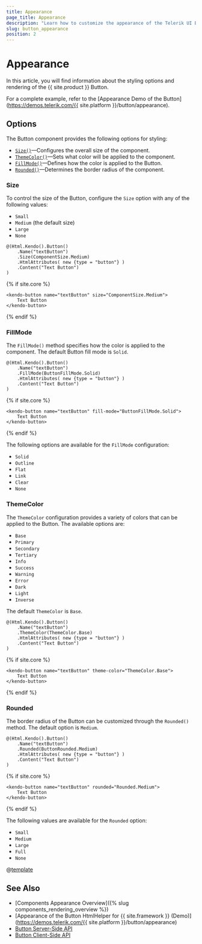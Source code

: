 ```yaml
---
title: Appearance
page_title: Appearance
description: "Learn how to customize the appearance of the Telerik UI Button HtmlHelper for {{ site.framework }}."
slug: button_appearance
position: 2
---
```


# Appearance

In this article, you will find information about the styling options and rendering of the {{ site.product }} Button.

For a complete example, refer to the [Appearance Demo of the Button](https://demos.telerik.com/{{ site.platform }}/button/appearance).

## Options

The Button component provides the following options for styling:

- [`Size()`](#size)—Configures the overall size of the component.
- [`ThemeColor()`](#themecolor)—Sets what color will be applied to the component.
- [`FillMode()`](#fillmode)—Defines how the color is applied to the Button.
- [`Rounded()`](#rounded)—Determines the border radius of the component.

### Size

To control the size of the Button, configure the `Size` option with any of the following values:

- `Small`
- `Medium` (the default size)
- `Large`
- `None`

```HtmlHelper
@(Html.Kendo().Button()
    .Name("textButton")
    .Size(ComponentSize.Medium)
    .HtmlAttributes( new {type = "button"} )
    .Content("Text Button")
)
```
{% if site.core %}
```TagHelper
<kendo-button name="textButton" size="ComponentSize.Medium">
    Text Button
</kendo-button>
```
{% endif %}

### FillMode

The `FillMode()` method specifies how the color is applied to the component. The default Button fill mode is `Solid`.

```HtmlHelper
@(Html.Kendo().Button()
    .Name("textButton")
    .FillMode(ButtonFillMode.Solid)
    .HtmlAttributes( new {type = "button"} )
    .Content("Text Button")
)
```
{% if site.core %}
```TagHelper
<kendo-button name="textButton" fill-mode="ButtonFillMode.Solid">
    Text Button
</kendo-button>
```
{% endif %}

The following options are available for the `FillMode` configuration:

- `Solid`
- `Outline`
- `Flat`
- `Link`
- `Clear`
- `None`

### ThemeColor

The `ThemeColor` configuration provides a variety of colors that can be applied to the Button. The available options are:

- `Base`
- `Primary`
- `Secondary`
- `Tertiary`
- `Info`
- `Success`
- `Warning`
- `Error`
- `Dark`
- `Light`
- `Inverse`

The default `ThemeColor` is `Base`.

```HtmlHelper
@(Html.Kendo().Button()
    .Name("textButton")
    .ThemeColor(ThemeColor.Base)
    .HtmlAttributes( new {type = "button"} )
    .Content("Text Button")
)
```
{% if site.core %}
```TagHelper
<kendo-button name="textButton" theme-color="ThemeColor.Base">
    Text Button
</kendo-button>
```
{% endif %}

### Rounded

The border radius of the Button can be customized through the `Rounded()` method. The default option is `Medium`.

```HtmlHelper
@(Html.Kendo().Button()
    .Name("textButton")
    .Rounded(ButtonRounded.Medium)
    .HtmlAttributes( new {type = "button"} )
    .Content("Text Button")
)
```
{% if site.core %}
```TagHelper
<kendo-button name="textButton" rounded="Rounded.Medium">
    Text Button
</kendo-button>
```
{% endif %}

The following values are available for the `Rounded` option:

- `Small`
- `Medium`
- `Large`
- `Full`
- `None`

@[template](/_contentTemplates/components-rendering-section.md#components-rendering-section)

## See Also

* [Components Appearance Overview]({% slug components_rendering_overview %})
* [Appearance of the Button HtmlHelper for {{ site.framework }} (Demo)](https://demos.telerik.com/{{ site.platform }}/button/appearance)
* [Button Server-Side API](/api/button)
* [Button Client-Side API](https://docs.telerik.com/kendo-ui/api/javascript/ui/button)


